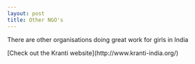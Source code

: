 ```yaml
---
layout: post
title: Other NGO's
---
```

<p>There are other organisations doing great work for girls in India<p/>
<p>[Check out the Kranti website](http://www.kranti-india.org/)<p/>
